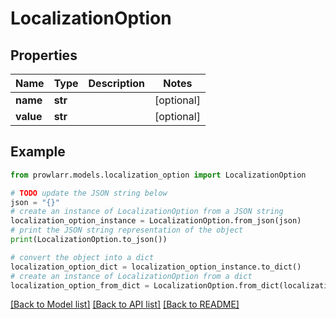 # LocalizationOption


## Properties

Name | Type | Description | Notes
------------ | ------------- | ------------- | -------------
**name** | **str** |  | [optional] 
**value** | **str** |  | [optional] 

## Example

```python
from prowlarr.models.localization_option import LocalizationOption

# TODO update the JSON string below
json = "{}"
# create an instance of LocalizationOption from a JSON string
localization_option_instance = LocalizationOption.from_json(json)
# print the JSON string representation of the object
print(LocalizationOption.to_json())

# convert the object into a dict
localization_option_dict = localization_option_instance.to_dict()
# create an instance of LocalizationOption from a dict
localization_option_from_dict = LocalizationOption.from_dict(localization_option_dict)
```
[[Back to Model list]](../README.md#documentation-for-models) [[Back to API list]](../README.md#documentation-for-api-endpoints) [[Back to README]](../README.md)


